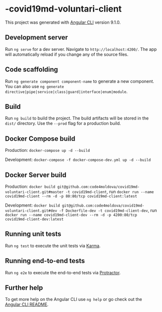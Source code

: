 # -covid19md-voluntari-client

This project was generated with [Angular CLI](https://github.com/angular/angular-cli) version 9.1.0.

## Development server

Run `ng serve` for a dev server. Navigate to `http://localhost:4200/`. The app will automatically reload if you change any of the source files.

## Code scaffolding

Run `ng generate component component-name` to generate a new component. You can also use `ng generate directive|pipe|service|class|guard|interface|enum|module`.

## Build

Run `ng build` to build the project. The build artifacts will be stored in the `dist/` directory. Use the `--prod` flag for a production build.

## Docker Compose build

Production: `docker-compose up -d --build`

Development: `docker-compose -f docker-compose-dev.yml up -d --build`

## Docker Server build

Production: `docker build git@github.com:code4moldova/covid19md-voluntari-client.git#master -t covid19md-client`, run `docker run --name covid19md-client --rm -d -p 80:80/tcp covid19md-client:latest`

Development: `docker build git@github.com:code4moldova/covid19md-voluntari-client.git#dev -f Dockerfile-dev -t covid19md-client-dev`, run `docker run --name covid19md-client-dev --rm -d -p 4200:80/tcp covid19md-client-dev:latest`

## Running unit tests

Run `ng test` to execute the unit tests via [Karma](https://karma-runner.github.io).

## Running end-to-end tests

Run `ng e2e` to execute the end-to-end tests via [Protractor](http://www.protractortest.org/).

## Further help

To get more help on the Angular CLI use `ng help` or go check out the [Angular CLI README](https://github.com/angular/angular-cli/blob/master/README.md).
